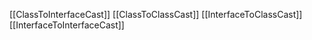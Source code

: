 [[ClassToInterfaceCast]]
[[ClassToClassCast]]
[[InterfaceToClassCast]]
[[InterfaceToInterfaceCast]]
